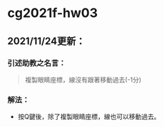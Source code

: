 # cg2021f-hw03

## 2021/11/24更新：
### 引述助教之名言：
> 複製眼睛座標，線沒有跟著移動過去(-1分)
### 解法：
* 按Q鍵後，除了複製眼睛座標，線也可以移動過去。
